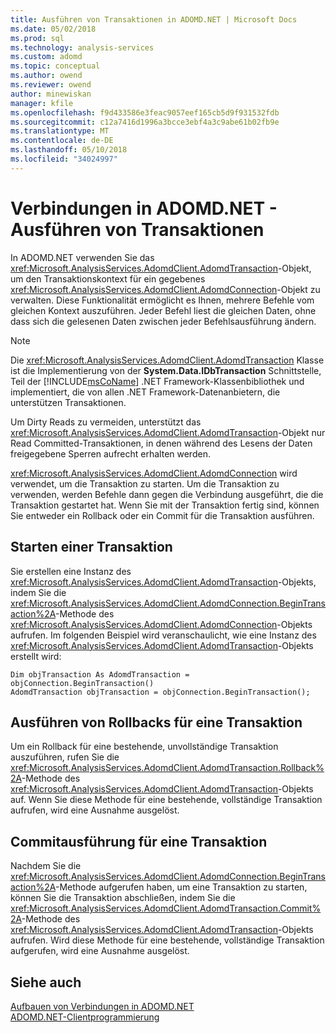```yaml
---
title: Ausführen von Transaktionen in ADOMD.NET | Microsoft Docs
ms.date: 05/02/2018
ms.prod: sql
ms.technology: analysis-services
ms.custom: adomd
ms.topic: conceptual
ms.author: owend
ms.reviewer: owend
author: minewiskan
manager: kfile
ms.openlocfilehash: f9d433586e3feac9057eef165cb5d9f931532fdb
ms.sourcegitcommit: c12a7416d1996a3bcce3ebf4a3c9abe61b02fb9e
ms.translationtype: MT
ms.contentlocale: de-DE
ms.lasthandoff: 05/10/2018
ms.locfileid: "34024997"
---
```

# <a name="connections-in-adomdnet---performing-transactions"></a>Verbindungen in ADOMD.NET - Ausführen von Transaktionen
  In ADOMD.NET verwenden Sie das <xref:Microsoft.AnalysisServices.AdomdClient.AdomdTransaction>-Objekt, um den Transaktionskontext für ein gegebenes <xref:Microsoft.AnalysisServices.AdomdClient.AdomdConnection>-Objekt zu verwalten. Diese Funktionalität ermöglicht es Ihnen, mehrere Befehle vom gleichen Kontext auszuführen. Jeder Befehl liest die gleichen Daten, ohne dass sich die gelesenen Daten zwischen jeder Befehlsausführung ändern.  
  
> [!NOTE]  
>  Die <xref:Microsoft.AnalysisServices.AdomdClient.AdomdTransaction> Klasse ist die Implementierung von der **System.Data.IDbTransaction** Schnittstelle, Teil der [!INCLUDE[msCoName](../../includes/msconame-md.md)] .NET Framework-Klassenbibliothek und implementiert, die von allen .NET Framework-Datenanbietern, die unterstützen Transaktionen.  
  
 Um Dirty Reads zu vermeiden, unterstützt das <xref:Microsoft.AnalysisServices.AdomdClient.AdomdTransaction>-Objekt nur Read Committed-Transaktionen, in denen während des Lesens der Daten freigegebene Sperren aufrecht erhalten werden.  
  
 <xref:Microsoft.AnalysisServices.AdomdClient.AdomdConnection> wird verwendet, um die Transaktion zu starten. Um die Transaktion zu verwenden, werden Befehle dann gegen die Verbindung ausgeführt, die die Transaktion gestartet hat. Wenn Sie mit der Transaktion fertig sind, können Sie entweder ein Rollback oder ein Commit für die Transaktion ausführen.  
  
## <a name="starting-a-transaction"></a>Starten einer Transaktion  
 Sie erstellen eine Instanz des <xref:Microsoft.AnalysisServices.AdomdClient.AdomdTransaction>-Objekts, indem Sie die <xref:Microsoft.AnalysisServices.AdomdClient.AdomdConnection.BeginTransaction%2A>-Methode des <xref:Microsoft.AnalysisServices.AdomdClient.AdomdConnection>-Objekts aufrufen. Im folgenden Beispiel wird veranschaulicht, wie eine Instanz des <xref:Microsoft.AnalysisServices.AdomdClient.AdomdTransaction>-Objekts erstellt wird:  
  
```  
Dim objTransaction As AdomdTransaction = objConnection.BeginTransaction()  
AdomdTransaction objTransaction = objConnection.BeginTransaction();  
```  
  
## <a name="rolling-back-a-transaction"></a>Ausführen von Rollbacks für eine Transaktion  
 Um ein Rollback für eine bestehende, unvollständige Transaktion auszuführen, rufen Sie die <xref:Microsoft.AnalysisServices.AdomdClient.AdomdTransaction.Rollback%2A>-Methode des <xref:Microsoft.AnalysisServices.AdomdClient.AdomdTransaction>-Objekts auf. Wenn Sie diese Methode für eine bestehende, vollständige Transaktion aufrufen, wird eine Ausnahme ausgelöst.  
  
## <a name="committing-a-transaction"></a>Commitausführung für eine Transaktion  
 Nachdem Sie die <xref:Microsoft.AnalysisServices.AdomdClient.AdomdConnection.BeginTransaction%2A>-Methode aufgerufen haben, um eine Transaktion zu starten, können Sie die Transaktion abschließen, indem Sie die <xref:Microsoft.AnalysisServices.AdomdClient.AdomdTransaction.Commit%2A>-Methode des <xref:Microsoft.AnalysisServices.AdomdClient.AdomdTransaction>-Objekts aufrufen. Wird diese Methode für eine bestehende, vollständige Transaktion aufgerufen, wird eine Ausnahme ausgelöst.  
  
## <a name="see-also"></a>Siehe auch  
 [Aufbauen von Verbindungen in ADOMD.NET](../../analysis-services/multidimensional-models-adomd-net-client/connections-in-adomd-net.md)   
 [ADOMD.NET-Clientprogrammierung](../../analysis-services/multidimensional-models-adomd-net-client/adomd-net-client-programming.md)  
  
  
